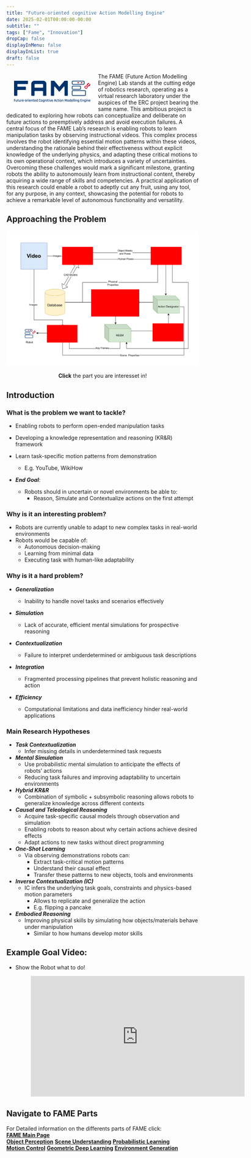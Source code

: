 ```yaml
---
title: "Future-oriented cognitive Action Modelling Engine"
date: 2025-02-01T00:00:00-00:00
subtitle: ""
tags: ["Fame", "Innovation"]
dropCap: false
displayInMenu: false
displayInList: true
draft: false
---
```


<img class="img" src="img/fame_logo.jpg" align="left" style="padding: 20px;" alt="">

The FAME (Future Action Modelling Engine) Lab stands at the cutting edge of
robotics research, operating as a virtual research laboratory under the auspices of the
ERC project bearing the same name. This ambitious project is dedicated to
exploring how robots can conceptualize and deliberate on future actions to
preemptively address and avoid execution failures. A central focus of the FAME
Lab’s research is enabling robots to learn manipulation tasks by observing
instructional videos. This complex process involves the robot identifying essential
motion patterns within these videos, understanding the rationale behind their
effectiveness without explicit knowledge of the underlying physics, and adapting these
critical motions to its own operational context, which introduces a variety of
uncertainties. Overcoming these challenges would mark a significant milestone,
granting robots the ability to autonomously learn from instructional content, thereby
acquiring a wide range of skills and competencies. A practical application of this
research could enable a robot to adeptly cut any fruit, using any tool, for any
purpose, in any context, showcasing the potential for robots to achieve a remarkable
level of autonomous functionality and versatility.

## Approaching the Problem

<div style="position: relative; width: 100%:">
  <img class="img" src="img/FAME_flow_chart.png" alt="">
  <a title="Object Perception" class="img-hover-visible-hotspot" style="position:absolute; top:12%; left:29%; height:13%; width:16%; background: red;" href="../perception" target="_self"></a>
  <a title="Scene Understanding" class="img-hover-visible-hotspot" style="position:absolute; top:12%; left:75%; height:13%; width:16%; background: red;" href="../scene_understanding" target="_self"></a>
  <a title="Probabilistic Models" class="img-hover-visible-hotspot" style="position:absolute; top:68%; left:76%; height:13%; width:16%; background: red;" href="../probabilistic_learning" target="_self"></a>
  <a title="Geometric Control" class="img-hover-visible-hotspot" style="position:absolute; top:69%; left:21%; height:13%; width:16%; background: red;" href="../motion_control" target="_self"></a>
  <a title="CRAM" class="img-hover-visible-hotspot" style="position:absolute; top:43%; left:44%; height:20%; width:25%; background: red;" href="../../fallschool/chapter2" target="_self"></a>
</div>
<p style="text-align:center;"><b>Click</b> the part you are interesset in!</p>


## Introduction

### What is the problem we want to tackle?

- Enabling robots to perform open-ended manipulation tasks
- Developing a knowledge representation and reasoning (KR&R) framework
- Learn task-specific motion patterns from demonstration
  - E.g. YouTube, WikiHow

- ***End Goal***:
  - Robots should in uncertain or novel environments be able to:
    - Reason, Simulate and Contextualize actions on the first attempt

### Why is it an interesting problem?

- Robots are currently unable to adapt to new complex tasks in real-world environments
- Robots would be capable of:
  - Autonomous decision-making
  - Learning from minimal data
  - Executing task with human-like adaptability

### Why is it a hard problem?

- ***Generalization***
  - Inability to handle novel tasks and scenarios effectively

- ***Simulation***
  - Lack of accurate, efficient mental simulations for prospective reasoning
- ***Contextualization***
  - Failure to interpret underdetermined or ambiguous task descriptions
- ***Integration***
  - Fragmented processing pipelines that prevent holistic reasoning and action
- ***Efficiency***
  - Computational limitations and data inefficiency hinder real-world applications

### Main Research Hypotheses

- ***Task Contextualization***
  - Infer missing details in underdetermined task requests
- ***Mental Simulation***
  - Use probabilistic mental simulation to anticipate the effects of robots’ actions
  - Reducing task failures and improving adaptability to uncertain environments
- ***Hybrid KR&R***
  - Combination of symbolic + subsymbolic reasoning allows robots to generalize knowledge across different contexts
- ***Causal and Teleological Reasoning***
  - Acquire task-specific causal models through observation and simulation
  - Enabling robots to reason about why certain actions achieve desired effects
  - Adapt actions to new tasks without direct programming
- ***One-Shot Learning***
  - Via observing demonstrations robots can:
    - Extract task-critical motion patterns
    - Understand their causal effect
    - Transfer these patterns to new objects, tools and environments
- ***Inverse Contextualization (IC)***
  - IC infers the underlying task goals, constraints and physics-based motion parameters
    - Allows to replicate and generalize the action
    - E.g. flipping a pancake
- ***Embodied Reasoning***
  - Improving physical skills by simulating how objects/materials behave under manipulation
    - Similar to how humans develop motor skills


## Example Goal Video:

- Show the Robot what to do! 
  <figure class="video_container">
    <iframe width="560" height="315" src="https://www.youtube.com/embed/_IQt39io0dE" title="YouTube video player" frameborder="0" allow="accelerometer; autoplay; clipboard-write; encrypted-media; gyroscope; picture-in-picture; web-share" referrerpolicy="strict-origin-when-cross-origin" allowfullscreen></iframe>
  </figure>

## Navigate to FAME Parts

<div>
  For Detailed information on the differents parts of FAME click:<br>
  <div class="btn-group" style="width:100%">
    <a class="btn btn-primary" style="width:100%;" target="_blank" href="../"><b>FAME Main Page</b></a>
  </div>
  <div class="btn-group" style="width:100%">
    <a class="btn btn-success" style="width:33.3%;" target="_blank" href="../perception"><b>Object Perception</b></a>
    <a class="btn btn-success" style="width:33.3%;" target="_blank" href="../scene_understanding"><b>Scene Understanding</b></a>
    <a class="btn btn-success" style="width:33.3%;" target="_blank" href="../probabilistic_learning"><b>Probabilistic Learning</b></a>
  </div>
  <div class="btn-group" style="width:100%">
    <a class="btn btn-success" style="width:33.3%;" target="_blank" href="../motion_control"><b>Motion Control</b></a>
    <a class="btn btn-success" style="width:33.3%;" target="_blank" href="../geometric_learning"><b>Geometric Deep Learning</b></a>
    <a class="btn btn-success" style="width:33.3%;" target="_blank" href="../enviroment"><b>Environment Generation</b></a>
  </div>
</div>
<br>


[comment]: <> ({{< author name="Prof. Michael Beetz PhD" img="../main/img/mbeetza.jpg" phone="+49 421 218 64001" mail="beetz@cs.uni-bremen.de" profile="https://ai.uni-bremen.de/team/michael_beetz" >}} {{< author name="Abdelrhman Bassiouny" img="../main/img/bass.jpg" mail="bassioun@uni-bremen.de" profile="https://ai.uni-bremen.de/team/abdelrhman_bassiouny" >}} {{< author name="Max Gandyra" img="../main/img/max.jpg" mail="mgandyra@uni-bremen.de" profile="https://ai.uni-bremen.de/team/max_gandyra" >}} {{< author name="Zhiyuan Gao" img="../main/img/gao.jpg" phone="+49 421 218 64000" fax="+49 421 218 64047" mail="gao@uni-bremen.de" profile="https://ai.uni-bremen.de/team/zhiyuan_gao" >}} {{< author name="Alessandro Santonicola" img="../main/img/santonicola.jpg" mail="ale_san@uni-bremen.de" profile="https://ai.uni-bremen.de/team/alessandro_santonicola" >}} {{< author name="Tom Schierenbeck" img="../main/img/tom.jpg" fax="+49 -421 218 64032" mail="tom_sch@uni-bremen.de" profile="https://ai.uni-bremen.de/team/tom_schierenbeck" >}} {{< author name="Duc Than" img="../main/img/duc.jpg" mail="than@uni-bremen.de" profile="https://ai.uni-bremen.de/team/duc_than" >}})

